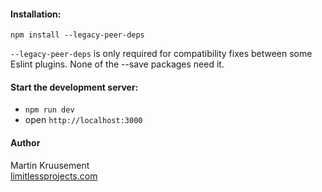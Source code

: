 #### Installation:

`npm install --legacy-peer-deps`

`--legacy-peer-deps` is only required for compatibility fixes between some Eslint plugins.
None of the --save packages need it.


#### Start the development server:

- `npm run dev`
- open `http://localhost:3000`


#### Author
Martin Kruusement  
[limitlessprojects.com](https://limitlessprojects.com)
